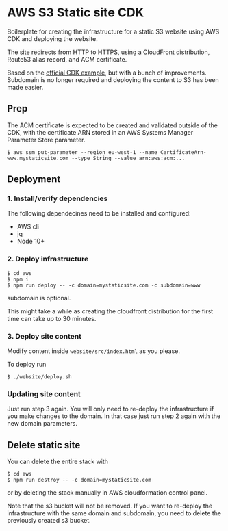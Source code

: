 # AWS S3 Static site CDK
Boilerplate for creating the infrastructure for a static S3 website using AWS CDK and deploying the website.

The site redirects from HTTP to HTTPS, using a CloudFront distribution, Route53 alias record, and ACM certificate.

Based on the [official CDK example](https://github.com/aws-samples/aws-cdk-examples/tree/master/typescript/static-site), but with a bunch of improvements. Subdomain is no longer required and deploying the content to S3 has been made easier.

## Prep
The ACM certificate is expected to be created and validated outside of the CDK, with the certificate ARN stored in an AWS Systems Manager Parameter Store parameter.

```
$ aws ssm put-parameter --region eu-west-1 --name CertificateArn-www.mystaticsite.com --type String --value arn:aws:acm:...
```

## Deployment

### 1. Install/verify dependencies

The following dependecines need to be installed and configured:
- AWS cli
- jq
- Node 10+

### 2. Deploy infrastructure
```
$ cd aws
$ npm i
$ npm run deploy -- -c domain=mystaticsite.com -c subdomain=www
```
subdomain is optional.

This might take a while as creating the cloudfront distribution for the first time can take up to 30 minutes.

### 3. Deploy site content
Modify content inside `website/src/index.html` as you please.

To deploy run
```
$ ./website/deploy.sh
```

### Updating site content
Just run step 3 again. 
You will only need to re-deploy the infrastructure if you make changes to the domain. In that case just run step 2 again with the new domain parameters.

## Delete static site
You can delete the entire stack with
```
$ cd aws
$ npm run destroy -- -c domain=mystaticsite.com
```

or by deleting the stack manually in AWS cloudformation control panel.

Note that the s3 bucket will not be removed. If you want to re-deploy the infrastructure with the same domain and subdomain, you need to delete the previously created s3 bucket.
